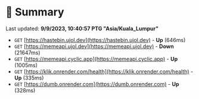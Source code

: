 # 📖 Summary
Last updated: **9/9/2023, 10:40:57 PTG "Asia/Kuala_Lumpur"**

- `GET` [https://hastebin.ujol.dev](https://hastebin.ujol.dev) - **Up** (646ms)
- `GET` [https://memeapi.ujol.dev](https://memeapi.ujol.dev) - **Down** (21647ms)
- `GET` [https://memeapi.cyclic.app](https://memeapi.cyclic.app) - **Up** (1005ms)
- `GET` [https://klik.onrender.com/health](https://klik.onrender.com/health) - **Up** (335ms)
- `GET` [https://dumb.onrender.com](https://dumb.onrender.com) - **Up** (328ms)
